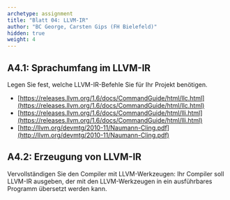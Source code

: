 ```yaml
---
archetype: assignment
title: "Blatt 04: LLVM-IR"
author: "BC George, Carsten Gips (FH Bielefeld)"
hidden: true
weight: 4
---
```



## A4.1: Sprachumfang im LLVM-IR

Legen Sie fest, welche LLVM-IR-Befehle Sie für Ihr Projekt benötigen.

*   [https://releases.llvm.org/1.6/docs/CommandGuide/html/llc.html](https://releases.llvm.org/1.6/docs/CommandGuide/html/llc.html)
*   [https://releases.llvm.org/1.6/docs/CommandGuide/html/lli.html](https://releases.llvm.org/1.6/docs/CommandGuide/html/lli.html)
*   [http://llvm.org/devmtg/2010-11/Naumann-Cling.pdf](http://llvm.org/devmtg/2010-11/Naumann-Cling.pdf)


## A4.2: Erzeugung von LLVM-IR

Vervollständigen Sie den Compiler mit LLVM-Werkzeugen: Ihr Compiler soll LLVM-IR ausgeben,
der mit den LLVM-Werkzeugen in ein ausführbares Programm übersetzt werden kann.
